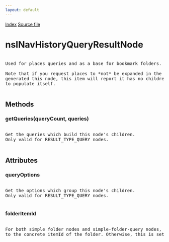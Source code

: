 ```yaml
---
layout: default
---
```

<div id='links'><a href="../index.html">Index</a>
<a href="http://dxr.mozilla.org/mozilla-central/source/toolkit/components/places/nsINavHistoryService.idl">Source file</a>
</div>

# nsINavHistoryQueryResultNode #
<pre>  
Used for places queries and as a base for bookmark folders.  
  
Note that if you request places to *not* be expanded in the options that  
generated this node, this item will report it has no children and never try  
to populate itself.  
  
</pre>
## Methods ##

### getQueries(queryCount, queries) ###
<pre>  
Get the queries which build this node's children.  
Only valid for RESULT_TYPE_QUERY nodes.  
  
</pre>
## Attributes ##

### queryOptions ###
<pre>  
Get the options which group this node's children.  
Only valid for RESULT_TYPE_QUERY nodes.  
  
</pre>
### folderItemId ###
<pre>  
For both simple folder nodes and simple-folder-query nodes, this is set  
to the concrete itemId of the folder. Otherwise, this is set to -1.  
  
</pre>